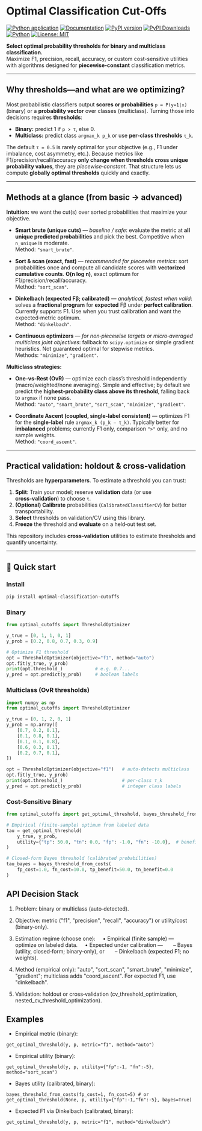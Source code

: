 # Optimal Classification Cut-Offs

[![Python application](https://github.com/finite-sample/optimal_classification_cutoffs/actions/workflows/ci.yml/badge.svg)](https://github.com/finite-sample/optimal_classification_cutoffs/actions/workflows/ci.yml)
[![Documentation](https://img.shields.io/badge/docs-github.io-blue)](https://finite-sample.github.io/optimal_classification_cutoffs/)
[![PyPI version](https://img.shields.io/pypi/v/optimal-classification-cutoffs.svg)](https://pypi.org/project/optimal-classification-cutoffs/)
[![PyPI Downloads](https://static.pepy.tech/badge/optimal-classification-cutoffs)](https://pepy.tech/projects/optimal-classification-cutoffs)
[![Python](https://img.shields.io/badge/dynamic/toml?url=https://raw.githubusercontent.com/finite-sample/optimal_classification_cutoffs/master/pyproject.toml&query=$.project.requires-python&label=Python)](https://github.com/finite-sample/optimal_classification_cutoffs)
[![License: MIT](https://img.shields.io/badge/License-MIT-yellow.svg)](https://opensource.org/licenses/MIT)

**Select optimal probability thresholds for binary and multiclass classification.**  
Maximize F1, precision, recall, accuracy, or custom cost-sensitive utilities with algorithms designed for **piecewise‑constant** classification metrics.

---

## Why thresholds—and what are we optimizing?

Most probabilistic classifiers output **scores or probabilities** `p = P(y=1|x)` (binary) or a **probability vector** over classes (multiclass). Turning those into decisions requires **thresholds**:

- **Binary:** predict 1 if `p > τ`, else 0.  
- **Multiclass:** predict class `argmax_k p_k` or use **per‑class thresholds** `τ_k`.

The default `τ = 0.5` is rarely optimal for your objective (e.g., F1 under imbalance, cost asymmetry, etc.). Because metrics like F1/precision/recall/accuracy **only change when thresholds cross unique probability values**, they are *piecewise‑constant*. That structure lets us compute **globally optimal thresholds** quickly and exactly.

---

## Methods at a glance (from basic → advanced)

**Intuition:** we want the cut(s) over sorted probabilities that maximize your objective.

- **Smart brute (unique cuts)** — *baseline / safe*: evaluate the metric at **all unique predicted probabilities** and pick the best. Competitive when `n_unique` is moderate.  
  Method: `"smart_brute"`.

- **Sort & scan (exact, fast)** — *recommended for piecewise metrics*: sort probabilities once and compute all candidate scores with **vectorized cumulative counts**. **O(n log n)**, exact optimum for F1/precision/recall/accuracy.  
  Method: `"sort_scan"`.

- **Dinkelbach (expected Fβ; calibrated)** — *analytical, fastest when valid*: solves a **fractional program** for **expected** Fβ under **perfect calibration**. Currently supports F1. Use when you trust calibration and want the expected‑metric optimum.  
  Method: `"dinkelbach"`.

- **Continuous optimizers** — *for non‑piecewise targets or micro‑averaged multiclass joint objectives*: fallback to `scipy.optimize` or simple gradient heuristics. Not guaranteed optimal for stepwise metrics.  
  Methods: `"minimize"`, `"gradient"`.

**Multiclass strategies:**

- **One‑vs‑Rest (OvR)** — optimize each class’s threshold independently (macro/weighted/none averaging). Simple and effective; by default we predict the **highest‑probability class above its threshold**, falling back to `argmax` if none pass.  
  Method: `"auto"`, `"smart_brute"`, `"sort_scan"`, `"minimize"`, `"gradient"`.

- **Coordinate Ascent (coupled, single‑label consistent)** — optimizes F1 for the **single‑label** rule `argmax_k (p_k − τ_k)`. Typically better for **imbalanced** problems; currently F1 only, comparison `">"` only, and no sample weights.  
  Method: `"coord_ascent"`.

---

## Practical validation: holdout & cross‑validation

Thresholds are **hyperparameters**. To estimate a threshold you can trust:

1. **Split**: Train your model; reserve **validation** data (or use **cross‑validation**) to choose `τ`.  
2. **(Optional) Calibrate** probabilities (`CalibratedClassifierCV`) for better transportability.  
3. **Select** thresholds on validation/CV using this library.  
4. **Freeze** the threshold and **evaluate** on a held‑out test set.

This repository includes **cross‑validation** utilities to estimate thresholds and quantify uncertainty.

---

## 🚀 Quick start

### Install
```bash
pip install optimal-classification-cutoffs
```

### Binary

```python
from optimal_cutoffs import ThresholdOptimizer

y_true = [0, 1, 1, 0, 1]
y_prob = [0.2, 0.8, 0.7, 0.3, 0.9]

# Optimize F1 threshold
opt = ThresholdOptimizer(objective="f1", method="auto")
opt.fit(y_true, y_prob)
print(opt.threshold_)            # e.g. 0.7...
y_pred = opt.predict(y_prob)     # boolean labels
```

### Multiclass (OvR thresholds)

```python
import numpy as np
from optimal_cutoffs import ThresholdOptimizer

y_true = [0, 1, 2, 0, 1]
y_prob = np.array([
    [0.7, 0.2, 0.1],
    [0.1, 0.8, 0.1],
    [0.1, 0.1, 0.8],
    [0.6, 0.3, 0.1],
    [0.2, 0.7, 0.1],
])

opt = ThresholdOptimizer(objective="f1")   # auto-detects multiclass
opt.fit(y_true, y_prob)
print(opt.threshold_)                      # per-class τ_k
y_pred = opt.predict(y_prob)               # integer class labels
```

### Cost-Sensitive Binary

```python
from optimal_cutoffs import get_optimal_threshold, bayes_threshold_from_costs

# Empirical (finite-sample) optimum from labeled data
tau = get_optimal_threshold(
    y_true, y_prob,
    utility={"tp": 50.0, "tn": 0.0, "fp": -1.0, "fn": -10.0},  # benefits/costs
)

# Closed-form Bayes threshold (calibrated probabilities)
tau_bayes = bayes_threshold_from_costs(
    fp_cost=1.0, fn_cost=10.0, tp_benefit=50.0, tn_benefit=0.0
)
```

## API Decision Stack

1. Problem: binary or multiclass (auto‑detected).

2. Objective: metric ("f1", "precision", "recall", "accuracy") or utility/cost (binary‑only).

3. Estimation regime (choose one):
    • Empirical (finite sample) — optimize on labeled data.
    • Expected under calibration —
      – Bayes (utility, closed‑form; binary‑only), or
      – Dinkelbach (expected F1; no weights).

4. Method (empirical only): "auto", "sort_scan", "smart_brute", "minimize", "gradient"; multiclass adds "coord_ascent". For expected F1, use "dinkelbach".

5. Validation: holdout or cross‑validation (cv_threshold_optimization, nested_cv_threshold_optimization).

## Examples

* Empirical metric (binary):

```
get_optimal_threshold(y, p, metric="f1", method="auto")
```

* Empirical utility (binary):
```
get_optimal_threshold(y, p, utility={"fp":-1, "fn":-5}, method="sort_scan")
```

* Bayes utility (calibrated, binary):
```
bayes_threshold_from_costs(fp_cost=1, fn_cost=5) # or
get_optimal_threshold(None, p, utility={"fp":-1,"fn":-5}, bayes=True)
```

* Expected F1 via Dinkelbach (calibrated, binary):

```
get_optimal_threshold(y, p, metric="f1", method="dinkelbach")
```
